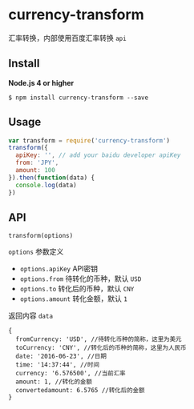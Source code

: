 # currency-transform
汇率转换，内部使用百度汇率转换 `api`

## Install
**Node.js 4 or higher**

```
$ npm install currency-transform --save
```

## Usage

```js
var transform = require('currency-transform')
transform({
  apiKey: '', // add your baidu developer apiKey
  from: 'JPY',
  amount: 100
}).then(function(data) {
  console.log(data)
})
```

## API
`transform(options)`

`options` 参数定义
- `options.apiKey` API密钥
- `options.from` 待转化的币种，默认 `USD`
- `options.to` 转化后的币种，默认 `CNY`
- `options.amount` 转化金额，默认 `1`

返回内容 `data`

```
{
  fromCurrency: 'USD', //待转化币种的简称，这里为美元
  toCurrency: 'CNY', //转化后的币种的简称，这里为人民币
  date: '2016-06-23', //日期
  time: '14:37:44', //时间
  currency: '6.576500', //当前汇率
  amount: 1, //转化的金额
  convertedamount: 6.5765 //转化后的金额
}
```
